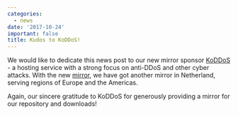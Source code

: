 ```yaml
---
categories:
  - news
date: '2017-10-24'
important: false
title: Kudos to KoDDoS!
---
```



We would like to dedicate this news post to our new mirror sponsor [KoDDoS](https://koddos.net) - a hosting service with a strong focus on anti-DDoS and other cyber attacks. With the new [mirror](https://mirror.koddos.net/anthon/), we have got another mirror in Netherland, serving regions of Europe and the Americas.

Again, our sincere gratitude to KoDDoS for generously providing a mirror for our repository and downloads!